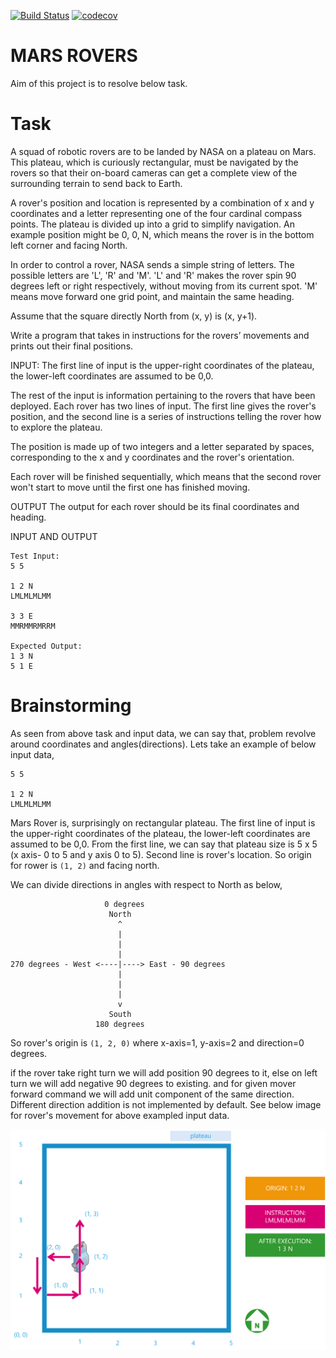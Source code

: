 [![Build Status](https://travis-ci.org/dhruvinsh/mars_rover.svg?branch=master)](https://travis-ci.org/dhruvinsh/mars_rover)
[![codecov](https://codecov.io/gh/dhruvinsh/mars_rover/branch/master/graph/badge.svg)](https://codecov.io/gh/dhruvinsh/mars_rover)


# MARS ROVERS 
Aim of this project is to resolve below task.

# Task
A squad of robotic rovers are to be landed by NASA on a plateau on Mars. This plateau, which is curiously rectangular, must be navigated by the rovers so that their on-board cameras can get a complete view of the surrounding terrain to send back to Earth. 
 
A rover's position and location is represented by a combination of x and y coordinates and a letter representing one of the four cardinal compass points. The plateau is divided up into a grid to simplify navigation. An example position might be 0, 0, N, which means the rover is in the bottom left corner and facing North. 
 
In order to control a rover, NASA sends a simple string of letters. The possible letters are 'L', 'R' and 'M'. 'L' and 'R' makes the rover spin 90 degrees left or right respectively, without moving from its current spot. 'M' means move forward one grid point, and maintain the same heading. 
 
Assume that the square directly North from (x, y) is (x, y+1). 
 
Write a program that takes in instructions for the rovers’ movements and prints out their final positions. 
 
INPUT: The first line of input is the upper-right coordinates of the plateau, the lower-left coordinates are assumed to be 0,0. 
 
The rest of the input is information pertaining to the rovers that have been deployed. Each rover has two lines of input. The first line gives the rover's position, and the second line is a series of instructions telling the rover how to explore the plateau. 
 
The position is made up of two integers and a letter separated by spaces, corresponding to the x and y coordinates and the rover's orientation. 
 
Each rover will be finished sequentially, which means that the second rover won't start to move until the first one has finished moving. 
 
OUTPUT The output for each rover should be its final coordinates and heading. 
 
INPUT AND OUTPUT 
 
``` text
Test Input:
5 5

1 2 N
LMLMLMLMM

3 3 E
MMRMMRMRRM
 
Expected Output:
1 3 N
5 1 E
```

# Brainstorming

As seen from above task and input data, we can say that, problem revolve around coordinates and angles(directions). Lets take an example of below input data,

``` text
5 5

1 2 N
LMLMLMLMM
```

Mars Rover is, surprisingly on rectangular plateau. The first line of input is the upper-right coordinates of the plateau, the lower-left coordinates are assumed to be 0,0.
From the first line, we can say that plateau size is 5 x 5 (x axis- 0 to 5 and y axis 0 to 5). Second line is rover's location. So origin for rower is `(1, 2)` and facing north.

We can divide directions in angles with respect to North as below,
``` text
                     0 degrees
                      North
                        ^
                        |
                        |
                        |
270 degrees - West <----|----> East - 90 degrees
                        |
                        |
                        |
                        v
                      South
                   180 degrees
```

So rover's origin is `(1, 2, 0)` where x-axis=1, y-axis=2 and direction=0 degrees.

if the rover take right turn we will add position 90 degrees to it, else on left turn we will add negative 90 degrees to existing. and for given mover forward command we will add unit component of the same direction. Different direction addition is not implemented by default. See below image for rover's movement for above exampled input data.

![Rover](assets\rover.png "Rover movement")
